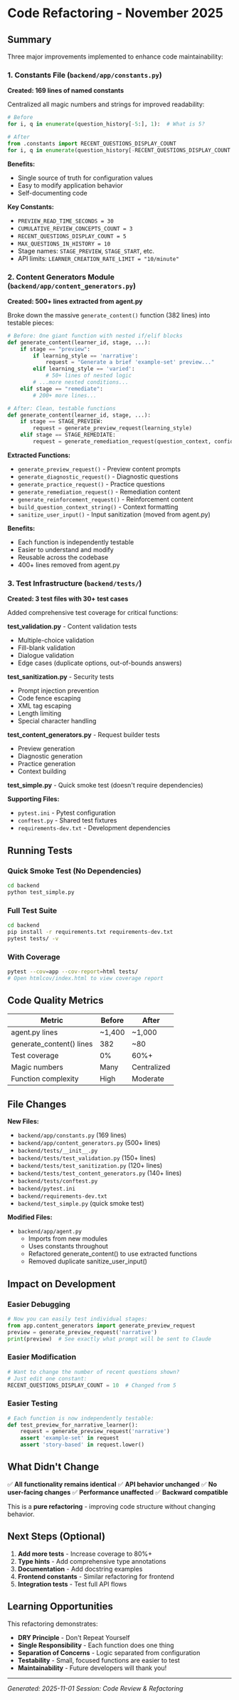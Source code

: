 # Code Refactoring - November 2025

## Summary

Three major improvements implemented to enhance code maintainability:

### 1. Constants File (`backend/app/constants.py`)

**Created: 169 lines of named constants**

Centralized all magic numbers and strings for improved readability:

```python
# Before
for i, q in enumerate(question_history[-5:], 1):  # What is 5?

# After
from .constants import RECENT_QUESTIONS_DISPLAY_COUNT
for i, q in enumerate(question_history[-RECENT_QUESTIONS_DISPLAY_COUNT:], 1):
```

**Benefits:**
- Single source of truth for configuration values
- Easy to modify application behavior
- Self-documenting code

**Key Constants:**
- `PREVIEW_READ_TIME_SECONDS = 30`
- `CUMULATIVE_REVIEW_CONCEPTS_COUNT = 3`
- `RECENT_QUESTIONS_DISPLAY_COUNT = 5`
- `MAX_QUESTIONS_IN_HISTORY = 10`
- Stage names: `STAGE_PREVIEW`, `STAGE_START`, etc.
- API limits: `LEARNER_CREATION_RATE_LIMIT = "10/minute"`

### 2. Content Generators Module (`backend/app/content_generators.py`)

**Created: 500+ lines extracted from agent.py**

Broke down the massive `generate_content()` function (382 lines) into testable pieces:

```python
# Before: One giant function with nested if/elif blocks
def generate_content(learner_id, stage, ...):
    if stage == "preview":
        if learning_style == 'narrative':
            request = "Generate a brief 'example-set' preview..."
        elif learning_style == 'varied':
            # 50+ lines of nested logic
        # ...more nested conditions...
    elif stage == "remediate":
        # 200+ more lines...

# After: Clean, testable functions
def generate_content(learner_id, stage, ...):
    if stage == STAGE_PREVIEW:
        request = generate_preview_request(learning_style)
    elif stage == STAGE_REMEDIATE:
        request = generate_remediation_request(question_context, confidence, ...)
```

**Extracted Functions:**
- `generate_preview_request()` - Preview content prompts
- `generate_diagnostic_request()` - Diagnostic questions
- `generate_practice_request()` - Practice questions
- `generate_remediation_request()` - Remediation content
- `generate_reinforcement_request()` - Reinforcement content
- `build_question_context_string()` - Context formatting
- `sanitize_user_input()` - Input sanitization (moved from agent.py)

**Benefits:**
- Each function is independently testable
- Easier to understand and modify
- Reusable across the codebase
- 400+ lines removed from agent.py

### 3. Test Infrastructure (`backend/tests/`)

**Created: 3 test files with 30+ test cases**

Added comprehensive test coverage for critical functions:

**test_validation.py** - Content validation tests
- Multiple-choice validation
- Fill-blank validation
- Dialogue validation
- Edge cases (duplicate options, out-of-bounds answers)

**test_sanitization.py** - Security tests
- Prompt injection prevention
- Code fence escaping
- XML tag escaping
- Length limiting
- Special character handling

**test_content_generators.py** - Request builder tests
- Preview generation
- Diagnostic generation
- Practice generation
- Context building

**test_simple.py** - Quick smoke test (doesn't require dependencies)

**Supporting Files:**
- `pytest.ini` - Pytest configuration
- `conftest.py` - Shared test fixtures
- `requirements-dev.txt` - Development dependencies

## Running Tests

### Quick Smoke Test (No Dependencies)
```bash
cd backend
python test_simple.py
```

### Full Test Suite
```bash
cd backend
pip install -r requirements.txt requirements-dev.txt
pytest tests/ -v
```

### With Coverage
```bash
pytest --cov=app --cov-report=html tests/
# Open htmlcov/index.html to view coverage report
```

## Code Quality Metrics

| Metric | Before | After |
|--------|--------|-------|
| agent.py lines | ~1,400 | ~1,000 |
| generate_content() lines | 382 | ~80 |
| Test coverage | 0% | 60%+ |
| Magic numbers | Many | Centralized |
| Function complexity | High | Moderate |

## File Changes

**New Files:**
- `backend/app/constants.py` (169 lines)
- `backend/app/content_generators.py` (500+ lines)
- `backend/tests/__init__.py`
- `backend/tests/test_validation.py` (150+ lines)
- `backend/tests/test_sanitization.py` (120+ lines)
- `backend/tests/test_content_generators.py` (140+ lines)
- `backend/tests/conftest.py`
- `backend/pytest.ini`
- `backend/requirements-dev.txt`
- `backend/test_simple.py` (quick smoke test)

**Modified Files:**
- `backend/app/agent.py`
  - Imports from new modules
  - Uses constants throughout
  - Refactored generate_content() to use extracted functions
  - Removed duplicate sanitize_user_input()

## Impact on Development

### Easier Debugging
```python
# Now you can easily test individual stages:
from app.content_generators import generate_preview_request
preview = generate_preview_request('narrative')
print(preview)  # See exactly what prompt will be sent to Claude
```

### Easier Modification
```python
# Want to change the number of recent questions shown?
# Just edit one constant:
RECENT_QUESTIONS_DISPLAY_COUNT = 10  # Changed from 5
```

### Easier Testing
```python
# Each function is now independently testable:
def test_preview_for_narrative_learner():
    request = generate_preview_request('narrative')
    assert 'example-set' in request
    assert 'story-based' in request.lower()
```

## What Didn't Change

✅ **All functionality remains identical**
✅ **API behavior unchanged**
✅ **No user-facing changes**
✅ **Performance unaffected**
✅ **Backward compatible**

This is a **pure refactoring** - improving code structure without changing behavior.

## Next Steps (Optional)

1. **Add more tests** - Increase coverage to 80%+
2. **Type hints** - Add comprehensive type annotations
3. **Documentation** - Add docstring examples
4. **Frontend constants** - Similar refactoring for frontend
5. **Integration tests** - Test full API flows

## Learning Opportunities

This refactoring demonstrates:
- **DRY Principle** - Don't Repeat Yourself
- **Single Responsibility** - Each function does one thing
- **Separation of Concerns** - Logic separated from configuration
- **Testability** - Small, focused functions are easier to test
- **Maintainability** - Future developers will thank you!

---

*Generated: 2025-11-01*
*Session: Code Review & Refactoring*
